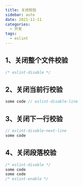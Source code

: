 ```yaml
---
title: 关闭校验
sidebar: auto
date: 2021-11-11
categories:
  - 开发
tags:
  - eslint
---
```


## 1、关闭整个文件校验

```typescript
/* eslint-disable */
```

## 2、关闭当前行校验

```typescript
some code // eslint-disable-line
```

## 3、关闭下一行校验

```typescript
// eslint-disable-next-line
some code
```

## 4、关闭段落校验

```typescript
/* eslint-disable */
some code
some code
/* eslint-enable */
```

